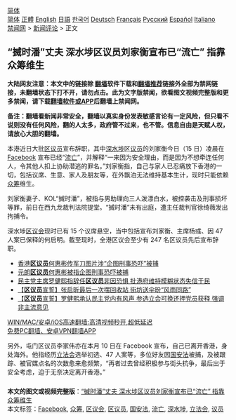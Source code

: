  <!-- 面包屑导航 --> <div class="breadcrumb"><!-- GTranslate: https://gtranslate.io/ -->  <div class="switcher notranslate">  <div class="selected">  <a href="#" onclick="return false;"> 简体</a>  </div>  <div class="option">  <a href="https://www.bannedbook.org" onclick="doGTranslate('zh-CN|zh-CN');jQuery('div.switcher div.selected a').html(jQuery(this).html());return false;" title="简体中文" class="nturl selected"> 简体</a>  <a href="https://www.bannedbook.org/zh-tw/" onclick="doGTranslate('zh-CN|zh-TW');jQuery('div.switcher div.selected a').html(jQuery(this).html());return false;" title="繁體中文" class="nturl"> 正體</a>  <a href="https://www.bannedbook.org/en/" onclick="doGTranslate('zh-CN|en');jQuery('div.switcher div.selected a').html(jQuery(this).html());return false;" title="English" class="nturl"> English</a>  <a href="https://www.bannedbook.org/ja/" onclick="doGTranslate('zh-CN|ja');jQuery('div.switcher div.selected a').html(jQuery(this).html());return false;" title="日本語" class="nturl"> 日語</a>  <a href="https://www.bannedbook.org/ko/" onclick="doGTranslate('zh-CN|ko');jQuery('div.switcher div.selected a').html(jQuery(this).html());return false;" title="한국어" class="nturl"> 한국어</a>  <a href="https://www.bannedbook.org/de/" onclick="doGTranslate('zh-CN|de');jQuery('div.switcher div.selected a').html(jQuery(this).html());return false;" title="Deutsch" class="nturl"> Deutsch</a>  <a href="https://www.bannedbook.org/fr/" onclick="doGTranslate('zh-CN|fr');jQuery('div.switcher div.selected a').html(jQuery(this).html());return false;" title="Français" class="nturl"> Français</a>  <a href="https://www.bannedbook.org/ru/" onclick="doGTranslate('zh-CN|ru');jQuery('div.switcher div.selected a').html(jQuery(this).html());return false;" title="Русский" class="nturl"> Русский</a>  <a href="https://www.bannedbook.org/es/" onclick="doGTranslate('zh-CN|es');jQuery('div.switcher div.selected a').html(jQuery(this).html());return false;" title="Español" class="nturl"> Español</a>  <a href="https://www.bannedbook.org/it/" onclick="doGTranslate('zh-CN|it');jQuery('div.switcher div.selected a').html(jQuery(this).html());return false;" title="Italiano" class="nturl"> Italiano</a>  </div>  </div>      <div class='breadcrumb-sub'><!-- Breadcrumb NavXT 6.3.0 --> <a href="https://www.bannedbook.org/" class="home">禁闻网</a> &gt; <a href="https://www.bannedbook.org/bnews/comments/" class="category">新闻评论</a> &gt; 正文</div></div><h2>“搣时潘”丈夫 深水埗区议员刘家衡宣布已“流亡” 指靠众筹维生</h2> <p class="notice"><b>大陆网友注意：本文中的链接除 <a href="https://github.com/bannedbook/fanqiang" >翻墙</a>软件下载和<a href="https://github.com/killgcd/justmysocks/blob/master/README.md">翻墙推荐</a>链接外全部为禁网链接，未翻墙状态下打不开，请勿点击。此为文字版禁闻，欲看图文视频完整版和更多禁闻，请下载<a href="https://github.com/bannedbook/fanqiang">翻墙软件或APP</a>后翻墙上禁闻网。</p><p>备注：翻墙看新闻非常安全，翻墙以真实身份发表敏感言论有一定风险，但只看不说则没有任何风险，翻的人太多，政府管不过来，也不管。信息自由是天赋人权，请放心大胆的翻墙。</b></p>  <div class="entry">  <p>本港近日大批<a href="https://www.bannedbook.org/bnews/tag/%E5%8C%BA%E8%AE%AE%E5%91%98/" class="st_tag internal_tag" rel="tag" title="标签 区议员 下的日志">区议员</a>宣布辞职，其中<a href="https://www.bannedbook.org/bnews/tag/%E6%B7%B1%E6%B0%B4%E5%9F%97/" class="st_tag internal_tag" rel="tag" title="标签 深水埗 下的日志">深水埗</a>区<a href="https://www.bannedbook.org/bnews/tag/%e8%ae%ae%e5%91%98/" class="st_tag internal_tag" rel="tag" title="标签 议员 下的日志">议员</a>的刘家衡今日（15 日）凌晨在 <a href="https://www.bannedbook.org/bnews/tag/facebook/" class="st_tag internal_tag" rel="tag" title="标签 Facebook 下的日志">Facebook</a> 宣布已经“<a href="https://www.bannedbook.org/bnews/tag/%E6%B5%81%E4%BA%A1/" class="st_tag internal_tag" rel="tag" title="标签 流亡 下的日志">流亡</a>”，并解释“一来因为安全理由，而是因为不想牵连任何人，令其他人扣上协助潜逃的罪名。”刘家衡指，自己与家人已忍痛放下香港的一切，包括议席、生意、家人及朋友等，在外飘泊无法维持基本生计，现时只能依赖<a href="https://www.bannedbook.org/bnews/tag/%E4%BC%97%E7%AD%B9/" class="st_tag internal_tag" rel="tag" title="标签 众筹 下的日志">众筹</a>维生。</p> <p>刘家衡妻子、KOL“搣时潘”，被指与男助理向三人泼漂白水，被控袭击及刑事损坏等罪，前日在西九龙裁判法院提堂。“搣时潘”未有出庭，遭主任裁判官徐绮薇发出拘捕令。</p>  <p>深水埗<a href="https://www.bannedbook.org/bnews/tag/%E5%8C%BA%E8%AE%AE%E4%BC%9A/" class="st_tag internal_tag" rel="tag" title="标签 区议会 下的日志">区议会</a>现时已有 15 个议席悬空，当中包括宣布刘家衡、主席杨彧、因 47 人案已保释的何启明。截至现时，全港区议会至少有 247 名区议员先后宣布辞职。</p> <ul class='op-related-articles' title='相关阅读'> <li><a href='https://www.bannedbook.org/bnews/baitai/20210714/1587079.html' target='_blank'>香港<b>区议员</b>何惠彬传军刀图片涉“企图刑事恐吓”被捕</a></li> <li><a href='https://www.bannedbook.org/bnews/comments/20210714/1586849.html' target='_blank'>元朗<b>区议员</b>何惠彬被指企图刑事恐吓被捕</a></li> <li><a href='https://www.bannedbook.org/bnews/cnnews/hknews/20210714/1586511.html' target='_blank'>民主党主席罗健熙指辞任<b>区议员</b>非因恐惧 批港府维持模糊状态失信于民</a></li> <li><a href='https://www.bannedbook.org/bnews/comments/20210714/1586499.html' target='_blank'>【<b>区议员</b>宣誓】张启昕最后一次摆回收站 街坊送伞昐“风雨同路”</a></li> <li><a href='https://www.bannedbook.org/bnews/comments/20210714/1586469.html' target='_blank'>【<b>区议员</b>宣誓】罗健熙承认民主党内有风声 参选立会可换还押党员获释 强调非主流意见</a></li> </ul> <p class="texttj"> <a href="https://github.com/bannedbook/fanqiang/wiki/V2ray%E6%9C%BA%E5%9C%BA" target="_blank">WIN/MAC/安卓/iOS高速翻墙:高清视频秒开,超低延迟</a><br/> <a href="https://github.com/bannedbook/fanqiang/wiki/%E7%A6%81%E9%97%BB%E7%BD%91%E5%AE%89%E5%8D%93%E7%BF%BB%E5%A2%99%E6%96%B0%E9%97%BBAPP" target="_blank">免费PC翻墙、安卓VPN翻墙APP</a></p> <p>另外，屯门区议员李家伟亦在本月 10 日在 Facebook 宣布，自己已离开香港，身处海外。他指经历<a href="https://www.bannedbook.org/bnews/tag/%e7%ab%8b%e6%b3%95%e4%bc%9a/" class="st_tag internal_tag" rel="tag" title="标签 立法会 下的日志">立法会</a>选举初选、47 人案等，多位好友因<a href="https://www.bannedbook.org/bnews/tag/%e5%9b%bd%e5%ae%89%e6%b3%95/" class="st_tag internal_tag" rel="tag" title="标签 国安法 下的日志">国安法</a>被捕，及被跟踪、被官媒点名的次数愈来愈频繁，“再者过去曾经积极参与街头抗争，最后出于安全考虑，迫于无奈决定离开香港。”</p><a name='sharetosocial'></a>  <div style="margin-bottom:5px;padding-bottom:5px;clear:both"> <div id="archive-pix-1" class="banner-ads"> <!-- AuctionX Display platform tag START --> <div id="26318x728x90x621x_ADSLOT2" clicktrack="%%CLICK_URL_ESC%%"></div> <!-- AuctionX Display platform tag END --> </div> <div id="archive-pix-2" class="banner-ads"> <!-- AuctionX Display platform tag START --> <div id="26315x300x250x621x_ADSLOT2" clicktrack="%%CLICK_URL_ESC%%"></div> <!-- AuctionX Display platform tag END --> </div> </div>    <div id="archive-pix-1" class="banner-ads"> <!-- AuctionX Display platform tag START --> <div id="26318x728x90x621x_ADSLOT3" clicktrack="%%CLICK_URL_ESC%%"></div> <!-- AuctionX Display platform tag END --> </div> <div><b>本文的图文或视频完整版</b>：<a href='https://www.bannedbook.org/bnews/comments/20210716/1587924.html'>“搣时潘”丈夫 深水埗区议员刘家衡宣布已“流亡” 指靠众筹维生</a></div>  </div><!--END ENTRY--> <div class="postfooter"> <div>本文标签：<a href="https://www.bannedbook.org/bnews/tag/facebook/" rel="tag">Facebook</a>, <a href="https://www.bannedbook.org/bnews/tag/%E4%BC%97%E7%AD%B9/" rel="tag">众筹</a>, <a href="https://www.bannedbook.org/bnews/tag/%E5%8C%BA%E8%AE%AE%E4%BC%9A/" rel="tag">区议会</a>, <a href="https://www.bannedbook.org/bnews/tag/%E5%8C%BA%E8%AE%AE%E5%91%98/" rel="tag">区议员</a>, <a href="https://www.bannedbook.org/bnews/tag/%e5%9b%bd%e5%ae%89%e6%b3%95/" rel="tag">国安法</a>, <a href="https://www.bannedbook.org/bnews/tag/%E6%B5%81%E4%BA%A1/" rel="tag">流亡</a>, <a href="https://www.bannedbook.org/bnews/tag/%E6%B7%B1%E6%B0%B4%E5%9F%97/" rel="tag">深水埗</a>, <a href="https://www.bannedbook.org/bnews/tag/%e7%ab%8b%e6%b3%95%e4%bc%9a/" rel="tag">立法会</a>, <a href="https://www.bannedbook.org/bnews/tag/%e8%ae%ae%e5%91%98/" rel="tag">议员</a></div>  </div><!--END POSTFOOTER--> 